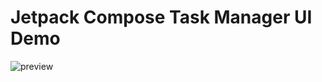 # Jetpack Compose Task Manager UI Demo

![preview](https://github.com/firatdmx/JetpackTaskManagerTut/blob/main/src/preview.png?raw=true)